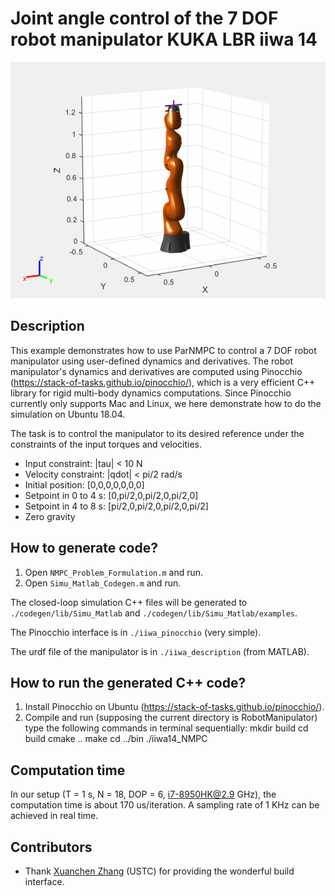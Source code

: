 # Joint angle control of the 7 DOF robot manipulator KUKA LBR iiwa 14

![image]( https://github.com/ideaDeng/Gifs/blob/master/lbr8s.gif)


## Description

This example demonstrates how to use ParNMPC to control a 7 DOF robot manipulator using user-defined dynamics and derivatives. 
The robot manipulator's dynamics and derivatives are computed using Pinocchio (https://stack-of-tasks.github.io/pinocchio/), which is a very efficient C++ library for rigid multi-body dynamics computations. Since Pinocchio currently only supports Mac and Linux, we here demonstrate how to do the simulation on Ubuntu 18.04. 

The task is to control the manipulator to its desired reference under the constraints of the input torques and velocities. 

- Input constraint: |tau| < 10 N
- Velocity constraint: |qdot| < pi/2 rad/s
- Initial position: [0,0,0,0,0,0,0]
- Setpoint in 0 to 4 s: [0,pi/2,0,pi/2,0,pi/2,0]
- Setpoint in 4 to 8 s: [pi/2,0,pi/2,0,pi/2,0,pi/2]
- Zero gravity


## How to generate code?

1. Open `NMPC_Problem_Formulation.m` and run.
2. Open `Simu_Matlab_Codegen.m` and run.

The closed-loop simulation C++ files will be generated to `./codegen/lib/Simu_Matlab` and `./codegen/lib/Simu_Matlab/examples`. 

The Pinocchio interface is in `./iiwa_pinocchio` (very simple). 

The urdf file of the manipulator is in `./iiwa_description` (from MATLAB).

## How to run the generated C++ code?

1. Install Pinocchio on Ubuntu (https://stack-of-tasks.github.io/pinocchio/).
2. Compile and run (supposing the current directory is RobotManipulator)
   type the following commands in terminal sequentially:
   mkdir build
   cd build
   cmake ..
   make
   cd ../bin
   ./iiwa14_NMPC

## Computation time
In our setup (T = 1 s, N = 18, DOP = 6, i7-8950HK@2.9 GHz), the computation time is about 170 us/iteration. 
A sampling rate of 1 KHz can be achieved in real time. 

## Contributors

- Thank [Xuanchen Zhang](https://github.com/xuhuairuogu) (USTC) for providing the wonderful build interface.


